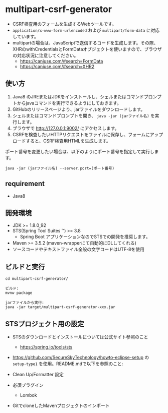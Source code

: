# multipart-csrf-generator

- CSRF検査用のフォームを生成するWebツールです。
- `application/x-www-form-urlencoded` および `multipart/form-data` に対応しています。
- multipartの場合は、JavaScriptで送信するコードを生成します。その際、XHRのwithCredentialsとFormDataオブジェクトを使いますので、ブラウザの対応状況に注意してください。
  - https://caniuse.com/#search=FormData
  - https://caniuse.com/#search=XHR2

## 使い方

1. Java8 のJREまたはJDKをインストールし、シェルまたはコマンドプロンプトからjavaコマンドを実行できるようにしておきます。
2. GitHubのリリースページより、jarファイルをダウンロードします。
3. シェルまたはコマンドプロンプトを開き、 `java -jar (jarファイル名)` を実行します。
4. ブラウザで http://127.0.0.1:9002/ にアクセスします。
5. CSRFを検査したいHTTPリクエストをファイルに保存し、フォームにアップロードすると、CSRF検査用HTMLを生成します。

ポート番号を変更したい場合は、以下のようにポート番号を指定して実行します。
```
java -jar (jarファイル名) --server.port=(ポート番号)
```

## requirement

* Java8

## 開発環境

* JDK >= 1.8.0_92
* STS(Spring Tool Suites &trade;) >= 3.8
  * Spring Boot アプリケーションなのでSTSでの開発を推奨します。
* Maven >= 3.5.2 (maven-wrapperにて自動的にDLしてくれる)
* ソースコードやテキストファイル全般の文字コードはUTF-8を使用

## ビルドと実行

```
cd multipart-csrf-generator/

ビルド:
mvnw package

jarファイルから実行:
java -jar target/multipart-csrf-generator-xxx.jar
```

## STSプロジェクト用の設定

* STSのダウンロードとインストールについては公式サイト参照のこと
  * https://spring.io/tools/sts

* https://github.com/SecureSkyTechnology/howto-eclipse-setup の `setup-type1` を使用。README.mdで以下を参照のこと:
* Clean Up/Formatter 設定
* 必須プラグイン
  * Lombok
* GitでcloneしたMavenプロジェクトのインポート 

